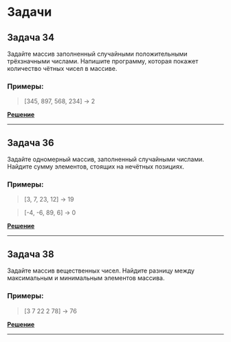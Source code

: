 # Задачи

## Задача 34

Задайте массив заполненный случайными положительными трёхзначными числами. Напишите программу, которая покажет количество чётных чисел в массиве.

### Примеры:

>[345, 897, 568, 234] -> 2

[**Решение**](Homework5/../ex34/Program.cs)

***

## Задача 36

Задайте одномерный массив, заполненный случайными числами. Найдите сумму элементов, стоящих на нечётных позициях.

### Примеры:

>[3, 7, 23, 12] -> 19

>[-4, -6, 89, 6] -> 0

[**Решение**](Homework5/../ex36/Program.cs)

***

## Задача 38

Задайте массив вещественных чисел. Найдите разницу между максимальным и минимальным элементов массива.

### Примеры:

>[3 7 22 2 78] -> 76

[**Решение**](Homework5/../ex38/Program.cs)

***
